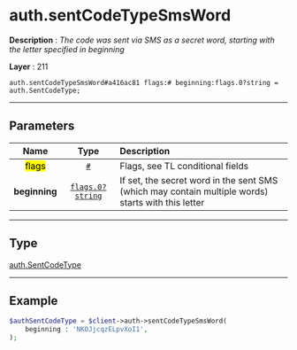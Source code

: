 # auth.sentCodeTypeSmsWord

**Description** : *The code was sent via SMS as a secret word, starting with the letter specified in beginning*

**Layer** : 211

```tl
auth.sentCodeTypeSmsWord#a416ac81 flags:# beginning:flags.0?string = auth.SentCodeType;
```

---

## Parameters

| Name | Type | Description |
| :---: | :---: | :--- |
| <mark>flags</mark> | [`#`](type/#) | Flags, see TL conditional fields |
| **beginning** | [`flags.0?string`](type/string) | If set, the secret word in the sent SMS (which may contain multiple words) starts with this letter |

---

## Type

[auth.SentCodeType](type/auth.SentCodeType)

---

## Example

```php
$authSentCodeType = $client->auth->sentCodeTypeSmsWord(
	beginning : 'NKOJjcqzELpvXoI1',
);
```